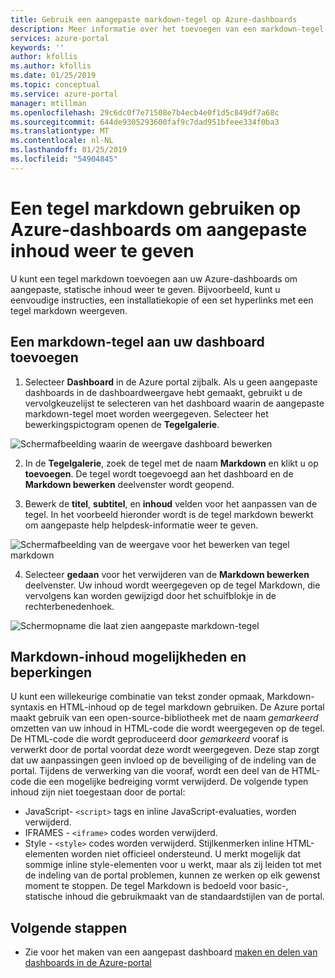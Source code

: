 ```yaml
---
title: Gebruik een aangepaste markdown-tegel op Azure-dashboards
description: Meer informatie over het toevoegen van een markdown-tegel aan een Azure-dashboard om weer te geven van statische inhoud
services: azure-portal
keywords: ''
author: kfollis
ms.author: kfollis
ms.date: 01/25/2019
ms.topic: conceptual
ms.service: azure-portal
manager: mtillman
ms.openlocfilehash: 29c6dc0f7e71508e7b4ecb4e0f1d5c849df7a68c
ms.sourcegitcommit: 644de9305293600faf9c7dad951bfeee334f0ba3
ms.translationtype: MT
ms.contentlocale: nl-NL
ms.lasthandoff: 01/25/2019
ms.locfileid: "54904845"
---
```

# <a name="use-a-markdown-tile-on-azure-dashboards-to-show-custom-content"></a>Een tegel markdown gebruiken op Azure-dashboards om aangepaste inhoud weer te geven

U kunt een tegel markdown toevoegen aan uw Azure-dashboards om aangepaste, statische inhoud weer te geven. Bijvoorbeeld, kunt u eenvoudige instructies, een installatiekopie of een set hyperlinks met een tegel markdown weergeven.

## <a name="add-a-markdown-tile-to-your-dashboard"></a>Een markdown-tegel aan uw dashboard toevoegen

1. Selecteer **Dashboard** in de Azure portal zijbalk. Als u geen aangepaste dashboards in de dashboardweergave hebt gemaakt, gebruikt u de vervolgkeuzelijst te selecteren van het dashboard waarin de aangepaste markdown-tegel moet worden weergegeven. Selecteer het bewerkingspictogram openen de **Tegelgalerie**.

  ![Schermafbeelding waarin de weergave dashboard bewerken](./media/azure-portal-markdown-tile/azure-portal-dashboard-edit.png)

2. In de **Tegelgalerie**, zoek de tegel met de naam **Markdown** en klikt u op **toevoegen**. De tegel wordt toegevoegd aan het dashboard en de **Markdown bewerken** deelvenster wordt geopend.

1. Bewerk de **titel**, **subtitel**, en **inhoud** velden voor het aanpassen van de tegel. In het voorbeeld hieronder wordt is de tegel markdown bewerkt om aangepaste help helpdesk-informatie weer te geven.

  ![Schermafbeelding van de weergave voor het bewerken van tegel markdown](./media/azure-portal-markdown-tile/azure-portal-edit-markdown-tile.png)

4. Selecteer **gedaan** voor het verwijderen van de **Markdown bewerken** deelvenster. Uw inhoud wordt weergegeven op de tegel Markdown, die vervolgens kan worden gewijzigd door het schuifblokje in de rechterbenedenhoek.

  ![Schermopname die laat zien aangepaste markdown-tegel](./media/azure-portal-markdown-tile/azure-portal-custom-markdown-tile.png)

## <a name="markdown-content-capabilities-and-limitations"></a>Markdown-inhoud mogelijkheden en beperkingen

U kunt een willekeurige combinatie van tekst zonder opmaak, Markdown-syntaxis en HTML-inhoud op de tegel markdown gebruiken. De Azure portal maakt gebruik van een open-source-bibliotheek met de naam _gemarkeerd_ omzetten van uw inhoud in HTML-code die wordt weergegeven op de tegel. De HTML-code die wordt geproduceerd door _gemarkeerd_ vooraf is verwerkt door de portal voordat deze wordt weergegeven. Deze stap zorgt dat uw aanpassingen geen invloed op de beveiliging of de indeling van de portal. Tijdens de verwerking van die vooraf, wordt een deel van de HTML-code die een mogelijke bedreiging vormt verwijderd. De volgende typen inhoud zijn niet toegestaan door de portal:

* JavaScript- `<script>` tags en inline JavaScript-evaluaties, worden verwijderd.
* IFRAMES - `<iframe>` codes worden verwijderd.
* Style - `<style>` codes worden verwijderd. Stijlkenmerken inline HTML-elementen worden niet officieel ondersteund. U merkt mogelijk dat sommige inline style-elementen voor u werkt, maar als zij leiden tot met de indeling van de portal problemen, kunnen ze werken op elk gewenst moment te stoppen. De tegel Markdown is bedoeld voor basic-, statische inhoud die gebruikmaakt van de standaardstijlen van de portal.

## <a name="next-steps"></a>Volgende stappen

* Zie voor het maken van een aangepast dashboard [maken en delen van dashboards in de Azure-portal](../azure-portal/azure-portal-dashboards.md)
